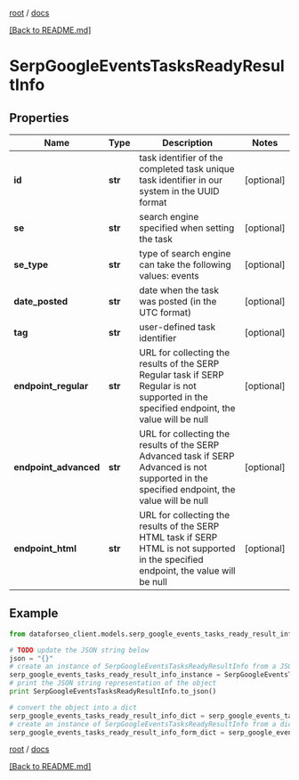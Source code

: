 [root](./../ "root") / [docs](./ "docs")

[[Back to README.md]](./../README.md "[Back to README.md]")

# SerpGoogleEventsTasksReadyResultInfo

## Properties

Name | Type | Description | Notes
------------ | ------------- | ------------- | -------------
**id** | **str** | task identifier of the completed task unique task identifier in our system in the UUID format | [optional]
**se** | **str** | search engine specified when setting the task | [optional]
**se_type** | **str** | type of search engine can take the following values: events | [optional]
**date_posted** | **str** | date when the task was posted (in the UTC format) | [optional]
**tag** | **str** | user-defined task identifier | [optional]
**endpoint_regular** | **str** | URL for collecting the results of the SERP Regular task if SERP Regular is not supported in the specified endpoint, the value will be null | [optional]
**endpoint_advanced** | **str** | URL for collecting the results of the SERP Advanced task if SERP Advanced is not supported in the specified endpoint, the value will be null | [optional]
**endpoint_html** | **str** | URL for collecting the results of the SERP HTML task if SERP HTML is not supported in the specified endpoint, the value will be null | [optional]

## Example

```python
from dataforseo_client.models.serp_google_events_tasks_ready_result_info import SerpGoogleEventsTasksReadyResultInfo

# TODO update the JSON string below
json = "{}"
# create an instance of SerpGoogleEventsTasksReadyResultInfo from a JSON string
serp_google_events_tasks_ready_result_info_instance = SerpGoogleEventsTasksReadyResultInfo.from_json(json)
# print the JSON string representation of the object
print SerpGoogleEventsTasksReadyResultInfo.to_json()

# convert the object into a dict
serp_google_events_tasks_ready_result_info_dict = serp_google_events_tasks_ready_result_info_instance.to_dict()
# create an instance of SerpGoogleEventsTasksReadyResultInfo from a dict
serp_google_events_tasks_ready_result_info_form_dict = serp_google_events_tasks_ready_result_info.from_dict(serp_google_events_tasks_ready_result_info_dict)
```

  

[root](./../ "root") / [docs](./ "docs")

[[Back to README.md]](./../README.md "[Back to README.md]")